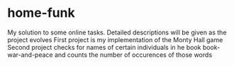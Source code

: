 # home-funk
My solution to some online tasks.
Detailed descriptions will be given as the project evolves
First project is my implementation of the Monty Hall game
Second project checks for names of certain individuals in he book book-war-and-peace
and counts the number of occurences of those words
